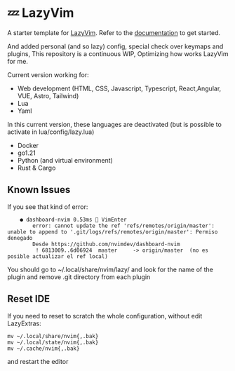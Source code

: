 # 💤 LazyVim

A starter template for [LazyVim](https://github.com/LazyVim/LazyVim).
Refer to the [documentation](https://lazyvim.github.io/installation) to get started.

And added personal (and so lazy) config, special check over keymaps and plugins,
This repository is a continuous WIP, Optimizing how works LazyVim for me.

Current version working for:

- Web development (HTML, CSS, Javascript, Typescript, React,Angular, VUE, Astro, Tailwind)
- Lua
- Yaml

In this current version, these languages are deactivated (but is possible to activate in lua/config/lazy.lua)

- Docker
- go1.21
- Python (and virtual environment)
- Rust & Cargo

## Known Issues

If you see that kind of error:

```
    ● dashboard-nvim 0.53ms  VimEnter
        error: cannot update the ref 'refs/remotes/origin/master': unable to append to '.git/logs/refs/remotes/origin/master': Permiso denegado
        Desde https://github.com/nvimdev/dashboard-nvim
         ! 6813009..6d06924  master     -> origin/master  (no es posible actualizar el ref local)
```

You should go to ~/.local/share/nvim/lazy/ and look for the name of the plugin and remove .git directory from each plugin

## Reset IDE

If you need to reset to scratch the whole configuration, without edit LazyExtras:

```
mv ~/.local/share/nvim{,.bak}
mv ~/.local/state/nvim{,.bak}
mv ~/.cache/nvim{,.bak}
```

and restart the editor

